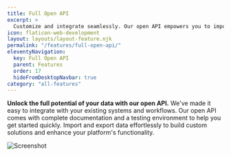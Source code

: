 ```yaml
---
title: Full Open API
excerpt: >
  Customize and integrate seamlessly. Our open API empowers you to import and export data, building custom solutions and extending platform capabilities.
icon: flaticon-web-development
layout: layouts/layout-feature.njk
permalink: "/features/full-open-api/"
eleventyNavigation:
  key: Full Open API
  parent: Features
  order: 17
  hideFromDesktopNavbar: true
category: "all-features"
---
```


**Unlock the full potential of your data with our open API.** We've made it easy to integrate with your existing systems and workflows. Our open API comes with complete documentation and a testing environment to help you get started quickly. Import and export data effortlessly to build custom solutions and enhance your platform's functionality.

<img class="img-fluid" src="{{ baseUrl }}/assets/migrated/api.png" alt="Screenshot">